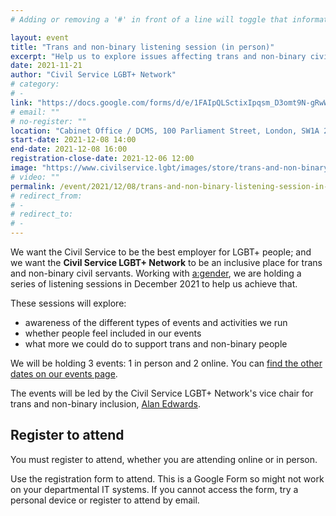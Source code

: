 ```yaml
---
# Adding or removing a '#' in front of a line will toggle that information off and on from being processed. 

layout: event
title: "Trans and non-binary listening session (in person)"
excerpt: "Help us to explore issues affecting trans and non-binary civil servants, as we develop a new programme for our trans and non-binary members."
date: 2021-11-21
author: "Civil Service LGBT+ Network"
# category: 
# - 
link: "https://docs.google.com/forms/d/e/1FAIpQLSctixIpqsm_D3omt9N-gRwW-nWy6587UO1uzILu7EH-uUybRg/viewform?usp=sf_link"
# email: ""
# no-register: ""
location: "Cabinet Office / DCMS, 100 Parliament Street, London, SW1A 2BQ"
start-date: 2021-12-08 14:00
end-date: 2021-12-08 16:00
registration-close-date: 2021-12-06 12:00
image: "https://www.civilservice.lgbt/images/store/trans-and-non-binary-inclusion/trans-and-non-binary.png"
# video: ""
permalink: /event/2021/12/08/trans-and-non-binary-listening-session-in-person
# redirect_from: 
# - 
# redirect_to: 
# - 
---
```


We want the Civil Service to be the best employer for LGBT+ people; and we want the **Civil Service LGBT+ Network** to be an inclusive place for trans and non-binary civil servants. Working with [a:gender](https://www.agender.org.uk), we are holding a series of listening sessions in December 2021 to help us achieve that. 

These sessions will explore:

- awareness of the different types of events and activities we run
- whether people feel included in our events
- what more we could do to support trans and non-binary people

We will be holding 3 events: 1 in person and 2 online. You can [find the other dates on our events page](/events).

The events will be led by the Civil Service LGBT+ Network's vice chair for trans and non-binary inclusion, [Alan Edwards](/team/alan-edwards).

## Register to attend

You must register to attend, whether you are attending online or in person. 

Use the registration form to attend. This is a Google Form so might not work on your departmental IT systems. If you cannot access the form, try a personal device or register to attend by email.
